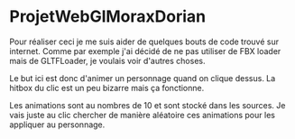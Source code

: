 # ProjetWebGlMoraxDorian

Pour réaliser ceci je me suis aider de quelques bouts de code trouvé sur internet.
Comme par exemple j'ai décidé de ne pas utiliser de FBX loader mais de GLTFLoader, je voulais voir d'autres choses.


Le but ici est donc d'animer un personnage quand on clique dessus.
La hitbox du clic est un peu bizarre mais ça fonctionne.

Les animations sont au nombres de 10 et sont stocké dans les sources. Je vais juste au clic chercher de manière aléatoire ces animations pour les appliquer au personnage.
